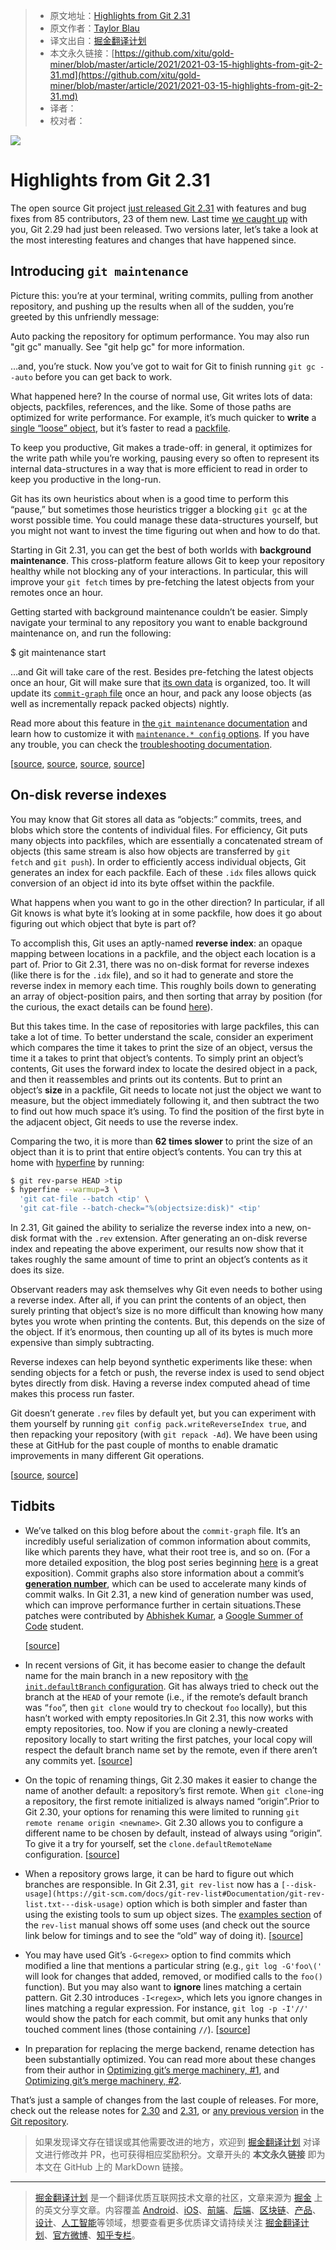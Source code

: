 > * 原文地址：[Highlights from Git 2.31](https://github.blog/2021-03-15-highlights-from-git-2-31/)
> * 原文作者：[Taylor Blau](https://github.blog/author/ttaylorr/)
> * 译文出自：[掘金翻译计划](https://github.com/xitu/gold-miner)
> * 本文永久链接：[https://github.com/xitu/gold-miner/blob/master/article/2021/2021-03-15-highlights-from-git-2-31.md](https://github.com/xitu/gold-miner/blob/master/article/2021/2021-03-15-highlights-from-git-2-31.md)
> * 译者：
> * 校对者：

![](https://github.blog/wp-content/uploads/2021/03/git-2-31-0-release-banner.jpeg?fit=1200%2C630)

# Highlights from Git 2.31

The open source Git project [just released Git 2.31](https://lore.kernel.org/git/xmqqwnu8z03c.fsf@gitster.g/T/#u) with features and bug fixes from 85 contributors, 23 of them new. Last time [we caught up](https://github.blog/2020-10-19-git-2-29-released/) with you, Git 2.29 had just been released. Two versions later, let’s take a look at the most interesting features and changes that have happened since.

## Introducing `git maintenance`

Picture this: you’re at your terminal, writing commits, pulling from another repository, and pushing up the results when all of the sudden, you’re greeted by this unfriendly message:

Auto packing the repository for optimum performance. You may also
run "git gc" manually. See "git help gc" for more information.

…and, you’re stuck. Now you’ve got to wait for Git to finish running `git gc --auto` before you can get back to work.

What happened here? In the course of normal use, Git writes lots of data: objects, packfiles, references, and the like. Some of those paths are optimized for write performance. For example, it’s much quicker to **write** a [single “loose” object](https://git-scm.com/book/en/v2/Git-Internals-Git-Objects), but it’s faster to read a [packfile](https://git-scm.com/book/en/v2/Git-Internals-Packfiles).

To keep you productive, Git makes a trade-off: in general, it optimizes for the write path while you’re working, pausing every so often to represent its internal data-structures in a way that is more efficient to read in order to keep you productive in the long-run.

Git has its own heuristics about when is a good time to perform this “pause,” but sometimes those heuristics trigger a blocking `git gc` at the worst possible time. You could manage these data-structures yourself, but you might not want to invest the time figuring out when and how to do that.

Starting in Git 2.31, you can get the best of both worlds with **background maintenance**. This cross-platform feature allows Git to keep your repository healthy while not blocking any of your interactions. In particular, this will improve your `git fetch` times by pre-fetching the latest objects from your remotes once an hour.

Getting started with background maintenance couldn’t be easier. Simply navigate your terminal to any repository you want to enable background maintenance on, and run the following:

$ git maintenance start

…and Git will take care of the rest. Besides pre-fetching the latest objects once an hour, Git will make sure that [its own data](https://github.blog/2020-12-17-commits-are-snapshots-not-diffs/) is organized, too. It will update its [`commit-graph` file](https://devblogs.microsoft.com/devops/updates-to-the-git-commit-graph-feature/) once an hour, and pack any loose objects (as well as incrementally repack packed objects) nightly.

Read more about this feature in [the `git maintenance` documentation](https://git-scm.com/docs/git-maintenance) and learn how to customize it with [`maintenance.* config` options](https://git-scm.com/docs/git-config#Documentation/git-config.txt-maintenanceauto). If you have any trouble, you can check the [troubleshooting documentation](https://git-scm.com/docs/git-maintenance#_troubleshooting).

\[[source](https://github.com/git/git/compare/e1cfff676549cdcd702cbac105468723ef2722f4...25914c4fdeefd99b06e134496dfb9bbb58a5c417), [source](https://github.com/git/git/compare/26bb5437f6defed72996b6a2bb1ff9121ec297ff...e841a79a131d8ce491cf04d0ca3e24f139a10b82), [source](https://github.com/git/git/compare/c042c455d4ffb9b5ed0c280301b5661f3efad572...0016b618182f642771dc589cf0090289f9fe1b4f), [source](https://github.com/git/git/compare/4151fdb1c76c1a190ac9241b67223efd19f3e478...3797a0a7b7aa8d0abd1b7ff7b95a40a9739d9278)\]

## On-disk reverse indexes

You may know that Git stores all data as “objects:” commits, trees, and blobs which store the contents of individual files. For efficiency, Git puts many objects into packfiles, which are essentially a concatenated stream of objects (this same stream is also how objects are transferred by `git fetch` and `git push`). In order to efficiently access individual objects, Git generates an index for each packfile. Each of these `.idx` files allows quick conversion of an object id into its byte offset within the packfile.

What happens when you want to go in the other direction? In particular, if all Git knows is what byte it’s looking at in some packfile, how does it go about figuring out which object that byte is part of?

To accomplish this, Git uses an aptly-named **reverse index**: an opaque mapping between locations in a packfile, and the object each location is a part of. Prior to Git 2.31, there was no on-disk format for reverse indexes (like there is for the `.idx` file), and so it had to generate and store the reverse index in memory each time. This roughly boils down to generating an array of object-position pairs, and then sorting that array by position (for the curious, the exact details can be found [here](https://github.com/git/git/blob/v2.31.0/pack-revindex.c#L26-L177)).

But this takes time. In the case of repositories with large packfiles, this can take a lot of time. To better understand the scale, consider an experiment which compares the time it takes to print the size of an object, versus the time it a takes to print that object’s contents. To simply print an object’s contents, Git uses the forward index to locate the desired object in a pack, and then it reassembles and prints out its contents. But to print an object’s **size** in a packfile, Git needs to locate not just the object we want to measure, but the object immediately following it, and then subtract the two to find out how much space it’s using. To find the position of the first byte in the adjacent object, Git needs to use the reverse index.

Comparing the two, it is more than **62 times slower** to print the size of an object than it is to print that entire object’s contents. You can try this at home with [hyperfine](https://github.com/sharkdp/hyperfine) by running:

```bash
$ git rev-parse HEAD >tip
$ hyperfine --warmup=3 \
  'git cat-file --batch <tip' \
  'git cat-file --batch-check="%(objectsize:disk)" <tip'
```

In 2.31, Git gained the ability to serialize the reverse index into a new, on-disk format with the `.rev` extension. After generating an on-disk reverse index and repeating the above experiment, our results now show that it takes roughly the same amount of time to print an object’s contents as it does its size.

Observant readers may ask themselves why Git even needs to bother using a reverse index. After all, if you can print the contents of an object, then surely printing that object’s size is no more difficult than knowing how many bytes you wrote when printing the contents. But, this depends on the size of the object. If it’s enormous, then counting up all of its bytes is much more expensive than simply subtracting.

Reverse indexes can help beyond synthetic experiments like these: when sending objects for a fetch or push, the reverse index is used to send object bytes directly from disk. Having a reverse index computed ahead of time makes this process run faster.

Git doesn’t generate `.rev` files by default yet, but you can experiment with them yourself by running `git config pack.writeReverseIndex true`, and then repacking your repository (with `git repack -Ad`). We have been using these at GitHub for the past couple of months to enable dramatic improvements in many different Git operations.

\[[source](https://github.com/git/git/compare/381dac23491ee3d80e00787449f0f1c70449419c...779412b9d99544ae71eefabb699a109b1638f96c), [source](https://github.com/git/git/compare/2c873f97913994f8478a9078ff8b62e17378a0ed...6885cd7dc573b1750b8d895820b8b2f56285f070)\]

## Tidbits

* We’ve talked on this blog before about the `commit-graph` file. It’s an incredibly useful serialization of common information about commits, like which parents they have, what their root tree is, and so on. (For a more detailed exposition, the blog post series beginning [here](https://devblogs.microsoft.com/devops/supercharging-the-git-commit-graph/) is a great exposition). Commit graphs also store information about a commit’s [**generation number**](https://devblogs.microsoft.com/devops/supercharging-the-git-commit-graph-iii-generations/), which can be used to accelerate many kinds of commit walks. In Git 2.31, a new kind of generation number was used, which can improve performance further in certain situations.These patches were contributed by [Abhishek Kumar](https://abhishekkumar2718.github.io/), a [Google Summer of Code](https://summerofcode.withgoogle.com/) student.
    
    \[[source](https://github.com/git/git/compare/328c10930387d301560f7cbcd3351cc485a13381...5a3b130cad0d5c770f766e3af6d32b41766374c0)\]
    
* In recent versions of Git, it has become easier to change the default name for the main branch in a new repository with [the `init.defaultBranch` configuration](https://git-scm.com/docs/git-config#Documentation/git-config.txt-initdefaultBranch). Git has always tried to check out the branch at the `HEAD` of your remote (i.e., if the remote’s default branch was “`foo`“, then `git clone` would try to checkout `foo` locally), but this hasn’t worked with empty repositories.In Git 2.31, this now works with empty repositories, too. Now if you are cloning a newly-created repository locally to start writing the first patches, your local copy will respect the default branch name set by the remote, even if there aren’t any commits yet. \[[source](https://github.com/git/git/compare/0871fb9af5aa03a56c42a9257589248624d75eb8...4f37d45706514a4b3d0259d26f719678a0cf3521)\]
    
* On the topic of renaming things, Git 2.30 makes it easier to change the name of another default: a repository’s first remote. When `git clone`-ing a repository, the first remote initialized is always named “origin”.Prior to Git 2.30, your options for renaming this were limited to running `git remote rename origin <newname>`. Git 2.30 allows you to configure a different name to be chosen by default, instead of always using “origin”. To give it a try for yourself, set the `clone.defaultRemoteName` configuration. \[[source](https://github.com/git/git/compare/de0a7effc86aadf6177fdcea52b5ae24c7a85911...de9ed3ef3740f8227cc924e845032954d1f1b1b7)\]
    
* When a repository grows large, it can be hard to figure out which branches are responsible. In Git 2.31, `git rev-list` now has a `[--disk-usage](https://git-scm.com/docs/git-rev-list#Documentation/git-rev-list.txt---disk-usage)` option which is both simpler and faster than using the existing tools to sum up object sizes. The [examples section](https://git-scm.com/docs/git-rev-list#_examples) of the `rev-list` manual shows off some uses (and check out the source link below for timings and to see the “old” way of doing it). \[[source](https://github.com/git/git/commit/16950f8384afa5106b1ce57da07a964c2aaef3f7)\]
    
* You may have used Git’s `-G<regex>` option to find commits which modified a line that mentions a particular string (e.g., `git log -G'foo\('` will look for changes that added, removed, or modified calls to the `foo()` function). But you may also want to **ignore** lines matching a certain pattern. Git 2.30 introduces `-I<regex>`, which lets you ignore changes in lines matching a regular expression. For instance, `git log -p -I'//'` would show the patch for each commit, but omit any hunks that only touched comment lines (those containing `//`). \[[source](https://github.com/git/git/commit/296d4a94e7231a1d57356889f51bff57a1a3c5a1)\]
    
* In preparation for replacing the merge backend, rename detection has been substantially optimized. You can read more about these changes from their author in [Optimizing git’s merge machinery, #1](https://medium.com/palantir/optimizing-gits-merge-machinery-1-127ceb0ef2a1), and [Optimizing git’s merge machinery, #2](https://medium.com/palantir/optimizing-gits-merge-machinery-2-d81391b97878).

That’s just a sample of changes from the last couple of releases. For more, check out the release notes for [2.30](https://github.com/git/git/blob/v2.31.0/Documentation/RelNotes/2.30.0.txt) and [2.31](https://github.com/git/git/blob/v2.31.0/Documentation/RelNotes/2.31.0.txt), or [any previous version](https://github.com/git/git/tree/v2.31.0/Documentation/RelNotes) in the [Git repository](https://github.com/git/git).

> 如果发现译文存在错误或其他需要改进的地方，欢迎到 [掘金翻译计划](https://github.com/xitu/gold-miner) 对译文进行修改并 PR，也可获得相应奖励积分。文章开头的 **本文永久链接** 即为本文在 GitHub 上的 MarkDown 链接。

---

> [掘金翻译计划](https://github.com/xitu/gold-miner) 是一个翻译优质互联网技术文章的社区，文章来源为 [掘金](https://juejin.im) 上的英文分享文章。内容覆盖 [Android](https://github.com/xitu/gold-miner#android)、[iOS](https://github.com/xitu/gold-miner#ios)、[前端](https://github.com/xitu/gold-miner#前端)、[后端](https://github.com/xitu/gold-miner#后端)、[区块链](https://github.com/xitu/gold-miner#区块链)、[产品](https://github.com/xitu/gold-miner#产品)、[设计](https://github.com/xitu/gold-miner#设计)、[人工智能](https://github.com/xitu/gold-miner#人工智能)等领域，想要查看更多优质译文请持续关注 [掘金翻译计划](https://github.com/xitu/gold-miner)、[官方微博](http://weibo.com/juejinfanyi)、[知乎专栏](https://zhuanlan.zhihu.com/juejinfanyi)。

